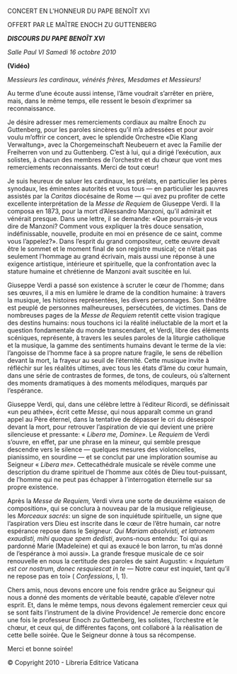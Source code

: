 CONCERT EN L'HONNEUR DU PAPE BENOÎT XVI

OFFERT PAR LE MAÎTRE ENOCH ZU GUTTENBERG

***DISCOURS DU PAPE BENOÎT XVI***

*Salle Paul VI* *Samedi 16 octobre 2010*

**(Vidéo)**

*Messieurs les cardinaux,* *vénérés frères,* *Mesdames et Messieurs!*

Au terme d’une écoute aussi intense, l’âme voudrait s’arrêter en prière, mais, dans le même temps, elle ressent le besoin d’exprimer sa reconnaissance.

Je désire adresser mes remerciements cordiaux au maître Enoch zu Guttenberg, pour les paroles sincères qu’il m’a adressées et pour avoir voulu m’offrir ce concert, avec le splendide Orchestre «Die Klang Verwaltung», avec la Chorgemeinschaft Neubeuern et avec la Familie der Freiherren von und zu Guttenberg. C’est à lui, qui a dirigé l’exécution, aux solistes, à chacun des membres de l’orchestre et du chœur que vont mes remerciements reconnaissants. Merci de tout cœur!

Je suis heureux de saluer les cardinaux, les prélats, en particulier les pères synodaux, les éminentes autorités et vous tous — en particulier les pauvres assistés par la *Caritas* diocésaine de Rome — qui avez pu profiter de cette excellente interprétation de la *Messe de Requiem* de Giuseppe Verdi. Il la composa en 1873, pour la mort d’Alessandro Manzoni, qu’il admirait et vénérait presque. Dans une lettre, il se demande: «Que pourrais-je vous dire de Manzoni? Comment vous expliquer la très douce sensation, indéfinissable, nouvelle, produite en moi en présence de ce saint, comme vous l’appelez?». Dans l’esprit du grand compositeur, cette œuvre devait être le sommet et le moment final de son registre musical; ce n’était pas seulement l’hommage au grand écrivain, mais aussi une réponse à une exigence artistique, intérieure et spirituelle, que la confrontation avec la stature humaine et chrétienne de Manzoni avait suscitée en lui.

Giuseppe Verdi a passé son existence à scruter le cœur de l’homme; dans ses œuvres, il a mis en lumière le drame de la condition humaine: à travers la musique, les histoires représentées, les divers personnages. Son théâtre est peuplé de personnes malheureuses, persécutées, de victimes. Dans de nombreuses pages de la *Messe de Requiem* retentit cette vision tragique des destins humains: nous touchons ici la réalité inéluctable de la mort et la question fondamentale du monde transcendant, et Verdi, libre des éléments scéniques, représente, à travers les seules paroles de la liturgie catholique et la musique, la gamme des sentiments humains devant le terme de la vie: l’angoisse de l’homme face à sa propre nature fragile, le sens de rébellion devant la mort, la frayeur au seuil de l’éternité. Cette musique invite à réfléchir sur les réalités ultimes, avec tous les états d’âme du cœur humain, dans une série de contrastes de formes, de tons, de couleurs, où s’alternent des moments dramatiques à des moments mélodiques, marqués par l’espérance.

Giuseppe Verdi, qui, dans une célèbre lettre à l’éditeur Ricordi, se définissait «un peu athée», écrit cette *Messe*, qui nous apparaît comme un grand appel au Père éternel, dans la tentative de dépasser le cri du désespoir devant la mort, pour retrouver l’aspiration de vie qui devient une prière silencieuse et pressante: « *Libera me, Domine»*. Le *Requiem* de Verdi s’ouvre, en effet, par une phrase en la mineur, qui semble presque descendre vers le silence — quelques mesures des violoncelles, pianissimo, en sourdine — et se conclut par une imploration soumise au Seigneur « *Libera me»*. Cettecathédrale musicale se révèle comme une description du drame spirituel de l’homme aux côtés de Dieu tout-puissant, de l’homme qui ne peut pas échapper à l’interrogation éternelle sur sa propre existence.

Après la *Messe de Requiem,* Verdi vivra une sorte de deuxième «saison de composition», qui se conclura à nouveau par de la musique religieuse, les *Morceaux sacrés*: un signe de son inquiétude spirituelle, un signe que l’aspiration vers Dieu est inscrite dans le cœur de l’être humain, car notre espérance repose dans le Seigneur. *Qui Mariam absolvisti, et latronem exaudisti, mihi quoque spem dedisti*, avons-nous entendu: Toi qui as pardonné Marie (Madeleine) et qui as exaucé le bon larron, tu m’as donné de l’espérance à moi aussi». La grande fresque musicale de ce soir renouvelle en nous la certitude des paroles de saint Augustin: « *Inquietum est cor nostrum, donec resquiescat in te* — Notre cœur est inquiet, tant qu’il ne repose pas en toi» ( *Confessions*, I, 1).

Chers amis, nous devons encore une fois rendre grâce au Seigneur qui nous a donné des moments de véritable beauté, capable d’élever notre esprit. Et, dans le même temps, nous devons également remercier ceux qui se sont faits l’instrument de la divine Providence! Je remercie donc encore une fois le professeur Enoch zu Guttenberg, les solistes, l’orchestre et le chœur, et ceux qui, de différentes façons, ont collaboré à la réalisation de cette belle soirée. Que le Seigneur donne à tous sa récompense.

Merci et bonne soirée!

© Copyright 2010 - Libreria Editrice Vaticana